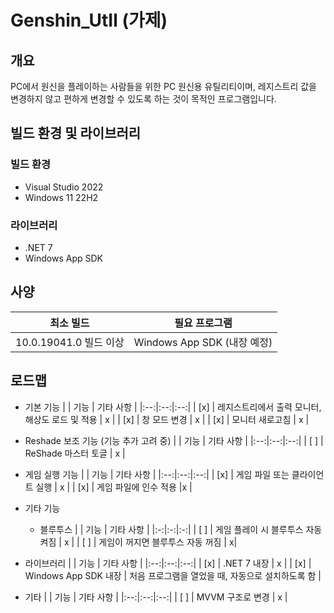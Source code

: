 # Genshin_UtIl (가제)


## 개요
PC에서 원신을 플레이하는 사람들을 위한 PC 원신용 유틸리티이며, 레지스트리 값을 변경하지 않고 편하게 변경할 수 있도록 하는 것이 목적인 프로그램입니다.


## 빌드 환경 및 라이브러리
### 빌드 환경
- Visual Studio 2022
- Windows 11 22H2

### 라이브러리
- .NET 7
- Windows App SDK


## 사양
| 최소 빌드  | 필요 프로그램  |
|:--:|:-:|
|  10.0.19041.0 빌드 이상 | Windows App SDK (내장 예정)  |


## 로드맵
- 기본 기능
|   | 기능 | 기타 사항 |
|:--:|:--:|:--:|
| [x] | 레지스트리에서 출력 모니터, 해상도 로드 및 적용 | x |
| [x] | 창 모드 변경 | x |
| [x] | 모니터 새로고침 | x |

- Reshade 보조 기능 (기능 추가 고려 중)
|   | 기능 | 기타 사항 |
|:--:|:--:|:--:|
| [ ] | ReShade 마스터 토글 | x |

- 게임 실행 기능
|   | 기능 | 기타 사항 |
|:--:|:--:|:--:|
| [x] | 게임 파일 또는 클라이언트 실행 | x |
| [x] | 게임 파일에 인수 적용 |x  |

- 기타 기능
  - 블루투스
  |   | 기능 | 기타 사항 |
  |:-:|:-:|:-:|
  | [ ] | 게임 플레이 시 블루투스 자동 켜짐 | x |
  | [ ] | 게임이 꺼지면 블루투스 자동 꺼짐 | x|

- 라이브러리
  |   | 기능 | 기타 사항 |
  |:--:|:--:|:--:|
  | [x] |  .NET 7 내장 | x |
  | [x] | Windows App SDK 내장 | 처음 프로그램을 열었을 때, 자동으로 설치하도록 함 |

- 기타
|   | 기능 | 기타 사항 |
|:--:|:--:|:--:|
| [ ] | MVVM 구조로 변경 | x |
